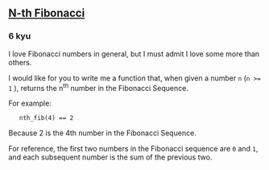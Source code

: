 <h2><a href=https://www.codewars.com/kata/522551eee9abb932420004a0/train/python target="_blank">N-th Fibonacci</a></h2><h3>6 kyu</h3><p>I love Fibonacci numbers in general, but I must admit I love some more than others. </p><p>I would like for you to write me a function that, when given a number <code>n</code> (<code>n &gt;= 1</code> ), returns the n<sup>th</sup> number in the Fibonacci Sequence.</p><p>For example:</p><pre style="display: none;"><code class="language-javascript">   <span class="cm-variable">nthFibo</span>(<span class="cm-number">4</span>) <span class="cm-operator">==</span> <span class="cm-number">2</span></code></pre><pre style="display: none;"><code class="language-coffeescript"><span class="cm-indent">   </span><span class="cm-variable">nthFibo</span><span class="cm-punctuation">(</span><span class="cm-number">4</span><span class="cm-punctuation">)</span> <span class="cm-operator">==</span> <span class="cm-number">2</span></code></pre><pre style="display: none;"><code class="language-ruby">   <span class="cm-variable">nth_fibonacci</span>(<span class="cm-number">4</span>) <span class="cm-operator">==</span> <span class="cm-number">2</span></code></pre><pre style="display: none;"><code class="language-haskell">   <span class="cm-variable">fib</span> <span class="cm-number">4</span> <span class="cm-builtin">==</span> <span class="cm-number">2</span></code></pre><pre style="display: none;"><code class="language-lambdacalc">   <span class="cm-text">nth-fibo</span> <span class="cm-text">4</span> <span class="cm-text">=</span><span class="cm-text">=</span> <span class="cm-number">2</span></code></pre><pre><code class="language-python">   <span class="cm-variable">nth_fib</span>(<span class="cm-number">4</span>) <span class="cm-operator">==</span> <span class="cm-number">2</span></code></pre><pre style="display: none;"><code class="language-csharp">   <span class="cm-variable">NthFib</span>(<span class="cm-number">4</span>) <span class="cm-operator">==</span> <span class="cm-number">2</span></code></pre><pre style="display: none;"><code class="language-c">   <span class="cm-variable">nth_fib</span>(<span class="cm-number">4</span>) <span class="cm-operator">==</span> <span class="cm-number">2</span></code></pre><pre style="display: none;"><code class="language-julia">   <span class="cm-variable">nthfibo</span>(<span class="cm-number">4</span>) <span class="cm-operator">==</span> <span class="cm-number">2</span></code></pre><pre style="display: none;"><code class="language-lua">   <span class="cm-variable">nth_fib</span>(<span class="cm-number">4</span>) == <span class="cm-number">2</span></code></pre><pre style="display: none;"><code class="language-nasm">    <span class="cm-keyword">mov</span> <span class="cm-builtin">edi</span>, <span class="cm-number">4</span>    <span class="cm-keyword">call</span> nth_fib    <span class="cm-keyword">cmp</span> <span class="cm-builtin">rax</span>, <span class="cm-number">2</span> <span class="cm-comment">; should be equal</span></code></pre><p>Because 2 is the 4th number in the Fibonacci Sequence.</p><p>For reference, the first two numbers in the Fibonacci sequence are <code>0</code> and <code>1</code>, and each subsequent number is the sum of the previous two.</p>